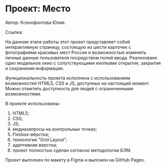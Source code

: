 # Проект: Место

Автор: Ксенофонтова Юлия.

Ссылка:

На данном этапе работы этот проект представляет собой интерактивную страницу, состоящую из шести карточек с фотографиями красивых мест России и возможностью изменять личные данные пользователя посредством полей ввода. Реализовано одно модальное окно с сопутствующими кнопками открытия, закрытия и сохранения информации.

*Функциональность* проекта исполнена с использованием возможностей HTML5, CSS и JS, доступных на настоящий момент. Можно отметить доступность для людей с ограниченными возможностями.

В проекте *использованы*:

1. HTML5;
2. CSS;
3. JS;
4. медиазапросы на контрольных точках;
5. Flexbox-вёрстка;
6. технологии ”Grid Layout“;
7. адаптивная верстка;
8. проект полностью сделан согласно методологии БЭМ.

 Проект выполнен по макету в Figma и выложен на GitHub Pages.





